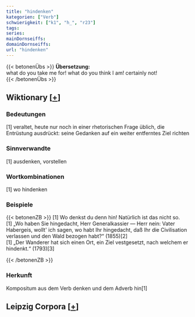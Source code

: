 ```yaml
---
title: "hindenken"
kategorien: ["Verb"]
schwierigkeit: ["k1", "h_", "r23"]
tags:
series:
mainDornseiffs:
domainDornseiffs:
url: "hindenken"
---
```


{{< betonenÜbs >}}
**Übersetzung:**  
what do you take me for! what do you think I am! certainly not!  
{{< /betonenÜbs >}}

## Wiktionary [[+](https://de.wiktionary.org/wiki/hindenken)]

### Bedeutungen
[1] veraltet, heute nur noch in einer rhetorischen Frage üblich, die Entrüstung ausdrückt: seine Gedanken auf ein weiter entferntes Ziel richten  

### Sinnverwandte
[1] ausdenken, vorstellen  

### Wortkombinationen
[1] wo hindenken  

### Beispiele
{{< betonenZB >}}
[1] Wo denkst du denn hin! Natürlich ist das nicht so.  
[1] „Wo haben Sie hingedacht, Herr Generalkassier — Herr nein: Vater Habergeis, wollt' ich sagen, wo habt Ihr hingedacht, daß Ihr die Civilisation verlassen und den Wald bezogen habt?“ (1855)[2]  
[1] „Der Wanderer hat sich einen Ort, ein Ziel vestgesetzt, nach welchem er hindenkt.“ (1793)[3]  

{{< /betonenZB >}}
### Herkunft
Kompositum aus dem Verb denken und dem Adverb hin[1]  


## Leipzig Corpora [[+](https://corpora.uni-leipzig.de/en/res?word=hindenken&corpusId=deu_newscrawl-public_2018)]

